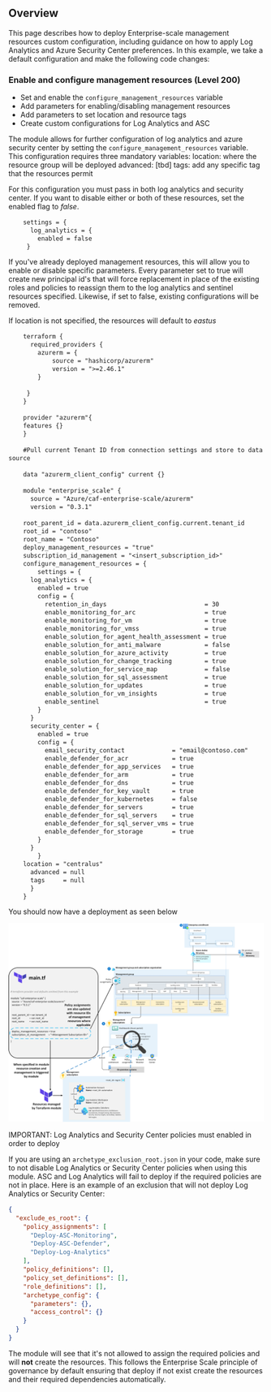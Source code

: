 ## Overview

This page describes how to deploy Enterprise-scale management resources custom configuration, including guidance on how to apply Log Analytics and Azure Security Center preferences.
In this example, we take a default configuration and make the following code changes:

### Enable and configure management resources (Level 200)
- Set and enable the `configure_management_resources`  variable
- Add parameters for enabling/disabling management resources
- Add parameters to set location and resource tags
- Create custom configurations for Log Analytics and ASC


The module allows for further configuration of log analytics and azure security center by setting the `configure_management_resources` variable. 
This configuration requires three mandatory variables:
     location: where the resource group will be deployed
     advanced:  [tbd]
     tags: add any specific tag that the resources permit

For this configuration you must pass in both log analytics and security center. If you want to disable
either or both of these resources, set the enabled flag to *false*.

```hcl
    settings = {
      log_analytics = {
        enabled = false
     }
```
If you've already deployed management resources, this will allow you to enable or disable specific parameters.
Every parameter set to true will create new principal id's that will force replacement in place of the existing
roles and policies to reassign them to the log analytics and sentinel resources specified. Likewise, if set to false, existing configurations will be removed.  

If location is not specified, the resources will default to *eastus*
```hcl
    terraform {
      required_providers {
        azurerm = {
            source = "hashicorp/azurerm"
            version = ">=2.46.1"
        }
   
     }
    }

    provider "azurerm"{
    features {}
    }

    #Pull current Tenant ID from connection settings and store to data source
    
    data "azurerm_client_config" current {}

    module "enterprise_scale" {
      source = "Azure/caf-enterprise-scale/azurerm"
      version = "0.3.1"

    root_parent_id = data.azurerm_client_config.current.tenant_id
    root_id = "contoso" 
    root_name = "Contoso"
    deploy_management_resources = "true"
    subscription_id_management = "<insert_subscription_id>" 
    configure_management_resources = {
        settings = {
      log_analytics = {
        enabled = true
        config = {
          retention_in_days                           = 30
          enable_monitoring_for_arc                   = true
          enable_monitoring_for_vm                    = true
          enable_monitoring_for_vmss                  = true
          enable_solution_for_agent_health_assessment = true
          enable_solution_for_anti_malware            = false
          enable_solution_for_azure_activity          = true
          enable_solution_for_change_tracking         = true
          enable_solution_for_service_map             = false
          enable_solution_for_sql_assessment          = true
          enable_solution_for_updates                 = true
          enable_solution_for_vm_insights             = true
          enable_sentinel                             = true
        }
      }
      security_center = {
        enabled = true
        config = {
          email_security_contact             = "email@contoso.com"
          enable_defender_for_acr            = true
          enable_defender_for_app_services   = true
          enable_defender_for_arm            = true
          enable_defender_for_dns            = true
          enable_defender_for_key_vault      = true
          enable_defender_for_kubernetes     = false
          enable_defender_for_servers        = true
          enable_defender_for_sql_servers    = true
          enable_defender_for_sql_server_vms = true
          enable_defender_for_storage        = true
        }
      }
        }
    location = "centralus"
      advanced = null
      tags     = null
      }
    }
```
You should now have a deployment as seen below

![Deploy-Default-Configuration](./media/examples-deploy-management-resources.png)

IMPORTANT: Log Analytics and Security Center policies must enabled in order to deploy

If you are using an `archetype_exclusion_root.json` in your code, make sure to  not disable Log Analytics or Security Center policies when using this module. ASC and Log Analytics will fail to deploy if the required policies are not in place. Here is an example of an exclusion that will not deploy Log Analytics or Security Center:

```json
{
  "exclude_es_root": {
    "policy_assignments": [
      "Deploy-ASC-Monitoring",
      "Deploy-ASC-Defender",
      "Deploy-Log-Analytics"
    ],
    "policy_definitions": [],
    "policy_set_definitions": [],
    "role_definitions": [],
    "archetype_config": {
      "parameters": {},
      "access_control": {}
    }
  }
}
```

The module will see that it's not allowed to assign the required policies and will **not** create the resources. This follows the Enterprise Scale principle of governance by default ensuring that deploy if not exist create the resources and their required dependencies automatically.

